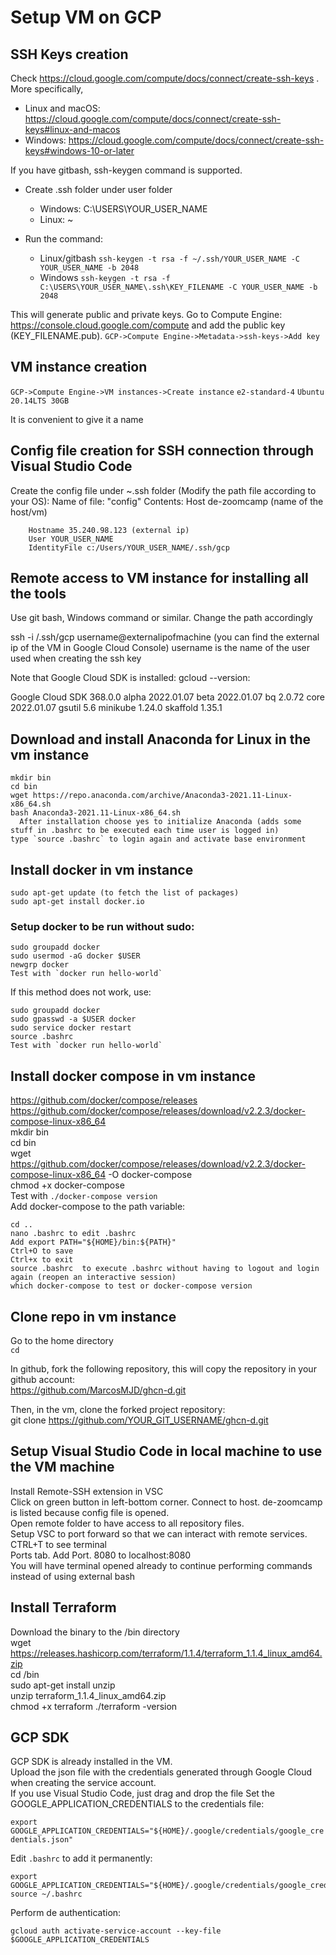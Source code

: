 # Setup VM on GCP

## SSH Keys creation

Check https://cloud.google.com/compute/docs/connect/create-ssh-keys . 
More specifically,
- Linux and macOS: https://cloud.google.com/compute/docs/connect/create-ssh-keys#linux-and-macos 
- Windows: https://cloud.google.com/compute/docs/connect/create-ssh-keys#windows-10-or-later

If you have gitbash, ssh-keygen command is supported. 
- Create .ssh folder under user folder 
  - Windows: C:\USERS\YOUR_USER_NAME
  - Linux: ~
- Run the command: 

  - Linux/gitbash  `ssh-keygen -t rsa -f ~/.ssh/YOUR_USER_NAME -C YOUR_USER_NAME -b 2048`
  - Windows `ssh-keygen -t rsa -f C:\USERS\YOUR_USER_NAME\.ssh\KEY_FILENAME -C YOUR_USER_NAME -b 2048`

This will generate public and private keys.
Go to Compute Engine: https://console.cloud.google.com/compute and add the public key (KEY_FILENAME.pub).
`GCP->Compute Engine->Metadata->ssh-keys->Add key`

## VM instance creation

`GCP->Compute Engine->VM instances->Create instance`
`e2-standard-4`
`Ubuntu 20.14LTS 30GB`

It is convenient to give it a name

## Config file creation for SSH connection through Visual Studio Code

Create the config file under ~\.ssh folder (Modify the path file according to your OS):
Name of file: "config"
Contents:
    Host de-zoomcamp (name of the host/vm)
    
        Hostname 35.240.98.123 (external ip)
        User YOUR_USER_NAME
        IdentityFile c:/Users/YOUR_USER_NAME/.ssh/gcp

## Remote access to VM instance for installing all the tools

Use git bash, Windows command or similar. Change the path accordingly

  ssh -i /.ssh/gcp username@externalipofmachine (you can find the external ip of the VM in Google Cloud Console)
  username is the name of the user used when creating the ssh key

  Note that Google Cloud SDK is installed:
  gcloud --version:

  Google Cloud SDK 368.0.0
  alpha 2022.01.07
  beta 2022.01.07
  bq 2.0.72
  core 2022.01.07
  gsutil 5.6 
  minikube 1.24.0
  skaffold 1.35.1

## Download and install Anaconda for Linux in the vm instance

    mkdir bin
    cd bin
    wget https://repo.anaconda.com/archive/Anaconda3-2021.11-Linux-x86_64.sh
    bash Anaconda3-2021.11-Linux-x86_64.sh
      After installation choose yes to initialize Anaconda (adds some stuff in .bashrc to be executed each time user is logged in)
    type `source .bashrc` to login again and activate base environment

## Install docker in vm instance

    sudo apt-get update (to fetch the list of packages)
    sudo apt-get install docker.io

### Setup docker to be run without sudo:
    sudo groupadd docker  
    sudo usermod -aG docker $USER  
    newgrp docker  
    Test with `docker run hello-world` 
    
  If this method does not work, use:  

    sudo groupadd docker
    sudo gpasswd -a $USER docker
    sudo service docker restart
    source .bashrc
    Test with `docker run hello-world`  

## Install docker compose in vm instance

https://github.com/docker/compose/releases  
https://github.com/docker/compose/releases/download/v2.2.3/docker-compose-linux-x86_64  
    mkdir bin  
    cd bin  
    wget https://github.com/docker/compose/releases/download/v2.2.3/docker-compose-linux-x86_64 -O docker-compose  
    chmod +x docker-compose  
Test with `./docker-compose version`  
Add docker-compose to the path variable:  

    cd ..  
    nano .bashrc to edit .bashrc 
    Add export PATH="${HOME}/bin:${PATH}"  
    Ctrl+O to save  
    Ctrl+x to exit
    source .bashrc  to execute .bashrc without having to logout and login again (reopen an interactive session)
    which docker-compose to test or docker-compose version  

## Clone repo in vm instance
Go to the home directory  
`cd`  

In github, fork the following repository, this will copy the repository in your github account:  
    https://github.com/MarcosMJD/ghcn-d.git  

Then, in the vm, clone the forked project repository:  
    git clone https://github.com/YOUR_GIT_USERNAME/ghcn-d.git  

## Setup Visual Studio Code in local machine to use the VM machine

Install Remote-SSH extension in VSC  
Click on green button in left-bottom corner. Connect to host. de-zoomcamp is listed because config file is opened.  
Open remote folder to have access to all repository files.  
Setup VSC to port forward so that we can interact with remote services.  
CTRL+T to see terminal  
  Ports tab. Add Port. 8080 to localhost:8080  
You will have terminal opened already to continue performing commands instead of using external bash  

## Install Terraform

Download the binary to the /bin directory  
    wget https://releases.hashicorp.com/terraform/1.1.4/terraform_1.1.4_linux_amd64.zip  
    cd /bin  
    sudo apt-get install unzip  
    unzip terraform_1.1.4_linux_amd64.zip  
    chmod +x terraform
    ./terraform -version  


## GCP SDK 

GCP SDK is already installed in the VM.  
Upload the json file with the credentials generated through Google Cloud when creating the service account.  
If you use Visual Studio Code, just drag and drop the file
Set the GOOGLE_APPLICATION_CREDENTIALS to the credentials file: 

`export GOOGLE_APPLICATION_CREDENTIALS="${HOME}/.google/credentials/google_credentials.json"  `

Edit `.bashrc` to add it permanently:  

    export GOOGLE_APPLICATION_CREDENTIALS="${HOME}/.google/credentials/google_credentials.json"
    source ~/.bashrc
Perform de authentication:  

`gcloud auth activate-service-account --key-file $GOOGLE_APPLICATION_CREDENTIALS`  





